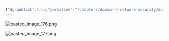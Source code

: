 ```yaml
---
{"dg-publish":true,"permalink":"/chapters/domain-4-network-security/domain-4-network-security/4-22-service-models/","noteIcon":""}
---
```



![pasted_image_176.png](/img/user/pasted_image_176.png)

![pasted_image_177.png](/img/user/pasted_image_177.png)